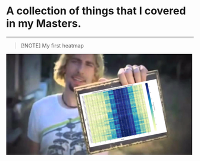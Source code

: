 # A collection of things that I covered in my Masters.

---

> [!NOTE] My first heatmap

![look_at_this_graph.png](_images/look_at_this_graph.png)